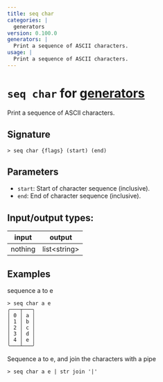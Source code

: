 ```yaml
---
title: seq char
categories: |
  generators
version: 0.100.0
generators: |
  Print a sequence of ASCII characters.
usage: |
  Print a sequence of ASCII characters.
---
```

<!-- This file is automatically generated. Please edit the command in https://github.com/nushell/nushell instead. -->

# `seq char` for [generators](/commands/categories/generators.md)

<div class='command-title'>Print a sequence of ASCII characters.</div>

## Signature

```> seq char {flags} (start) (end)```

## Parameters

 -  `start`: Start of character sequence (inclusive).
 -  `end`: End of character sequence (inclusive).


## Input/output types:

| input   | output       |
| ------- | ------------ |
| nothing | list\<string\> |

## Examples

sequence a to e
```nu
> seq char a e
╭───┬───╮
│ 0 │ a │
│ 1 │ b │
│ 2 │ c │
│ 3 │ d │
│ 4 │ e │
╰───┴───╯

```

Sequence a to e, and join the characters with a pipe
```nu
> seq char a e | str join '|'

```
